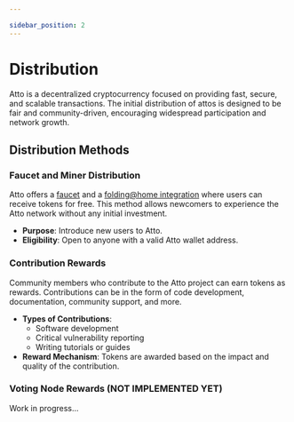 ```yaml
---

sidebar_position: 2
---
```


# Distribution

Atto is a decentralized cryptocurrency focused on providing fast, secure, and scalable transactions. The initial
distribution of attos is designed to be fair and community-driven, encouraging widespread participation and
network growth.

## Distribution Methods

### Faucet and Miner Distribution

Atto offers a [faucet](/faucet) and a [folding@home integration](/docs/mining) where
users can receive tokens for free. This method allows newcomers to experience the Atto network without any initial
investment.

- **Purpose**: Introduce new users to Atto.
- **Eligibility**: Open to anyone with a valid Atto wallet address.

### Contribution Rewards

Community members who contribute to the Atto project can earn tokens as rewards. Contributions can be in the form of
code development, documentation, community support, and more.

- **Types of Contributions**:
  - Software development
  - Critical vulnerability reporting
  - Writing tutorials or guides
- **Reward Mechanism**: Tokens are awarded based on the impact and quality of the contribution.

### Voting Node Rewards (NOT IMPLEMENTED YET)

Work in progress...
